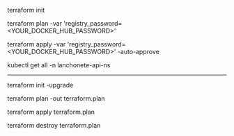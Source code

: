 terraform init

terraform plan -var 'registry_password=<YOUR_DOCKER_HUB_PASSWORD>'

terraform apply -var 'registry_password=<YOUR_DOCKER_HUB_PASSWORD>' -auto-approve

kubectl get all -n lanchonete-api-ns




------------------------------------------


terraform init -upgrade

terraform plan -out terraform.plan

terraform apply terraform.plan

terraform destroy terraform.plan